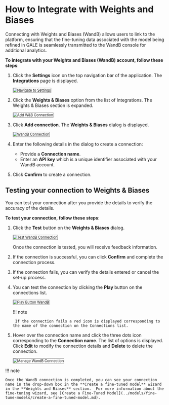 # How to Integrate with Weights and Biases

Connecting with Weights and Biases (WandB) allows users to link to the platform, ensuring that the fine-tuning data associated with the model being refined in GALE is seamlessly transmitted to the WandB console for additional analytics.

**To integrate with your Weights and Biases (WandB) account, follow these steps**:



1. Click the **Settings** icon on the top navigation bar of the application. The **Integrations** page is displayed.

    <img src="../images/navigate-to-settings.png" alt="Navigate to Settings" title="Navigate to Settings" style="border: 1px solid gray; zoom:80%;">

1. Click the **Weights & Biases** option from the list of Integrations. The Weights & Biases section is expanded.

    <img src="../images/add-w&b-connection.png" alt="Add W&B Connection" title="Add W&B Connection" style="border: 1px solid gray; zoom:80%;">

1. Click **Add connection**. The **Weights & Biases** dialog is displayed.

    <img src="../images/wandb-connection.png" alt="WandB Connection" title="WandB Connection" style="border: 1px solid gray; zoom:80%;">

1. Enter the following details in the dialog to create a connection:
    * Provide a **Connection name**.
    * Enter an **API key** which is a unique identifier associated with your WandB account.
1. Click **Confirm** to create a connection.


## **Testing your connection to Weights & Biases**

You can test your connection after you provide the details to verify the accuracy of the details.

**To test your connection, follow these steps**:

1. Click the **Test** button on the **Weights & Biases** dialog.

    <img src="../images/test-wandb-connection.png" alt="Test WandB Connection" title="Test WandB Connection" style="border: 1px solid gray; zoom:80%;">

    Once the connection is tested, you will receive feedback information.

1. If the connection is successful, you can click **Confirm** and complete the connection process.
2. If the connection fails, you can verify the details entered or cancel the set-up process.
3. You can test the connection by clicking the **Play** button on the connections list.

    <img src="../images/play-button-wandb.png" alt="Play Button WandB" title="Play Button WandB" style="border: 1px solid gray; zoom:80%;">

    !!! note

        If the connection fails a red icon is displayed corresponding to the name of the connection on the Connections list.


1. Hover over the connection name and click the three dots icon corresponding to the **Connection name**. The list of options is displayed. Click **Edit** to modify the connection details and **Delete** to delete the connection.

    <img src="../images/manage-wandb-connection.png" alt="Manage WandB Connection" title="Manage WandB Connection" style="border: 1px solid gray; zoom:80%;">


!!! note

    Once the WandB connection is completed, you can see your connection name in the drop-down box in the **Create a fine-tuned model** wizard in the **Weights and Biases** section.  For more information about the fine-tuning wizard, see [Create a Fine-Tuned Model](../models/fine-tune-models/create-a-fine-tuned-model.md).

